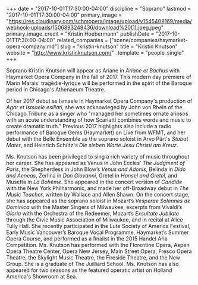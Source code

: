 +++
date = "2017-10-01T17:30:00-04:00"
discipline = "Soprano"
lastmod = "2017-10-01T17:30:00-04:00"
primary_image = "https://res.cloudinary.com/schmopera/image/upload/v1545409169/media/webhook-uploads/1506893248436/download%20(1).jpeg.jpeg"
primary_image_credit = "Kristin Hoebermann"
publishDate = "2017-10-01T17:30:00-04:00"
related_companies = ["scene/companies/haymarket-opera-company.md"]
slug = "kristin-knutson"
title = "Kristin Knutson"
website = "http://www.kristinknutson.com/"
_template = "people_single"
+++

Soprano Kristin Knutson will appear as Ariane in *Ariane et Bachus* with Haymarket Opera Company in the fall of 2017. This modern day premiere of Marin Marais' tragédie-lyrique will be performed in the spirit of the Baroque period in Chicago's Athenaeum Theatre.

Of her 2017 debut as Ismaele in Haymarket Opera Company's production of *Agar et Ismaele esiliati*, she was acknowleged by John von Rhein of the Chicago Tribune as a singer who "managed her sometimes ornate ariosos with an acute understanding of how Scarlatti combines words and music to create dramatic truth." Previous 2017 highlights also include a radio performance of Baroque Gems (Haymarket) on Live from WFMT, and her debut with the Belle Ensemble as the soprano soloist in Arvo Pärt's *Stabat Mater*, and Heinrich Schütz's *Die sieben Worte Jesu Christi am Kreuz*.

Ms. Knutson has been privileged to sing a rich variety of music throughout her career. She has appeared as Venus in John Eccles’ *The Judgment of Paris*, the Shepherdess in John Blow’s *Venus and Adonis*, Belinda in *Dido and Aeneas*, Zerlina in *Don Giovanni*, Gretel in *Hansel and Gretel*, and Musetta in *La Bohème*. She appeared in the concert version of *Candide* with the New York Philharmonic, and made her off-Broadway debut in *The Music Teacher*, written by Wallace and Allen Shawn. On the concert stage, she has appeared as the soprano soloist in Mozart’s *Vesperae Solennes de Dominica* with the Master Singers of Milwaukee, excerpts from Vivaldi’s *Gloria* with the Orchestra of the Redeemer, Mozart’s *Exsultate Jubilate* through the Civic Music Association of Milwaukee, and in recital at Alice Tully Hall. She recently participated in the Lute Society of America Festival, Early Music Vancouver’s Baroque Vocal Programme, Haymarket’s Summer Opera Course, and performed as a finalist in the 2015 Handel Aria Competition. Ms. Knutson has performed with the Florentine Opera, Aspen Opera Theatre Center, Opera New Jersey, Main Street Opera, Fresco Opera Theatre, the Skylight Music Theatre, the Fireside Theatre, and the New Group. She is a graduate of The Juilliard School. Ms. Knutson has also appeared for two seasons as the featured operatic artist on Holland America's Showroom at Sea.
